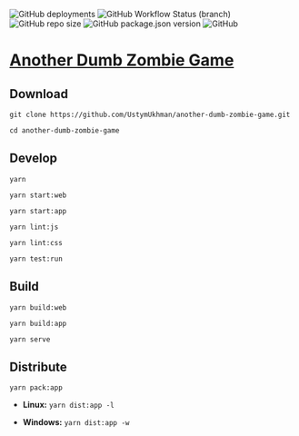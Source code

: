 ![GitHub deployments](https://img.shields.io/github/deployments/UstymUkhman/another-dumb-zombie-game/github-pages)
![GitHub Workflow Status (branch)](https://img.shields.io/github/workflow/status/UstymUkhman/another-dumb-zombie-game/Check%20commit%20message%20style/master)
![GitHub repo size](https://img.shields.io/github/repo-size/UstymUkhman/another-dumb-zombie-game)
![GitHub package.json version](https://img.shields.io/github/package-json/v/UstymUkhman/another-dumb-zombie-game)
![GitHub](https://img.shields.io/github/license/UstymUkhman/another-dumb-zombie-game)

# [Another Dumb Zombie Game](https://ustymukhman.github.io/another-dumb-zombie-game/public/) #

## Download ##

`git clone https://github.com/UstymUkhman/another-dumb-zombie-game.git`

`cd another-dumb-zombie-game`

## Develop ##

`yarn`

`yarn start:web`

`yarn start:app`

`yarn lint:js`

`yarn lint:css`

`yarn test:run`

## Build ##

`yarn build:web`

`yarn build:app`

`yarn serve`

## Distribute ##

`yarn pack:app`

  - **Linux:** `yarn dist:app -l`

  - **Windows:** `yarn dist:app -w`
